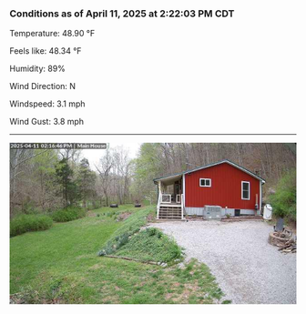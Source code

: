 ### Conditions as of April 11, 2025 at 2:22:03 PM CDT 

Temperature: 48.90 &deg;F

Feels like: 48.34 &deg;F

Humidity: 89%

Wind Direction: N

Windspeed: 3.1 mph

Wind Gust: 3.8 mph

---

<img src="./images/latest.jpeg"/>

